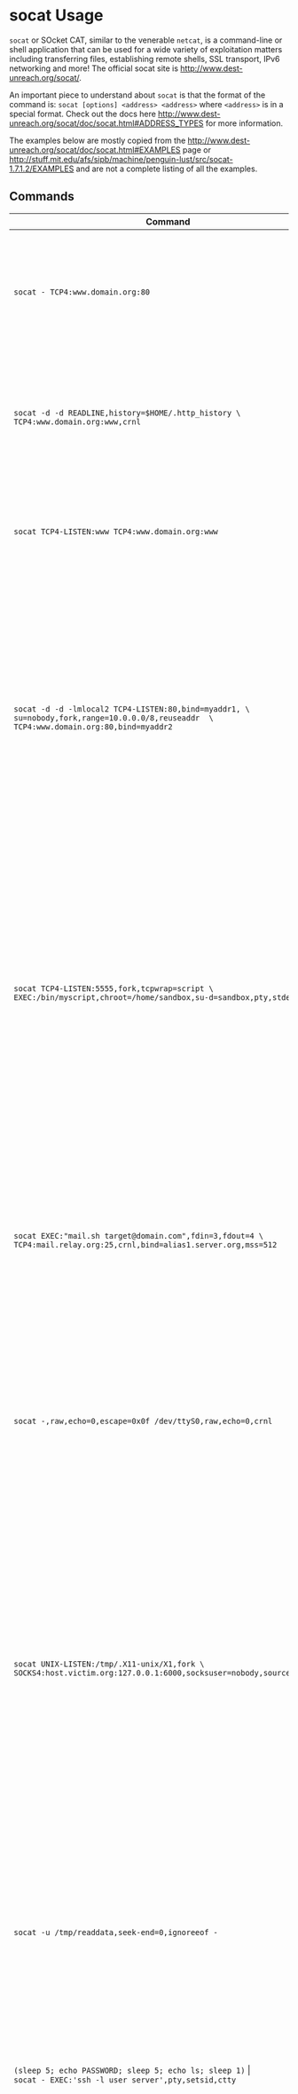 # socat Usage

`socat` or SOcket CAT, similar to the venerable `netcat`, is a command-line or shell application that can be used for a wide variety of exploitation matters including transferring files, establishing remote shells, SSL transport, IPv6 networking and more! The official socat site is http://www.dest-unreach.org/socat/.

An important piece to understand about `socat` is that the format of the command is: `socat [options] <address> <address>` where `<address>` is in a special format. Check out the docs here http://www.dest-unreach.org/socat/doc/socat.html#ADDRESS_TYPES for more information. 

The examples below are mostly copied from the http://www.dest-unreach.org/socat/doc/socat.html#EXAMPLES page or http://stuff.mit.edu/afs/sipb/machine/penguin-lust/src/socat-1.7.1.2/EXAMPLES and are not a complete listing of all the examples.

## Commands
| Command  | Description / Importance |
| -------- | ------------------------ |
| `socat - TCP4:www.domain.org:80` | Transfers data between STDIO (-) and a TCP4 connection to port 80 of host www.domain.org. This example results in an interactive connection similar to telnet or netcat. The stdin terminal parameters are not changed, so you may close the relay with ^D or abort it with ^C. |
| `socat -d -d READLINE,history=$HOME/.http_history \`<br>`TCP4:www.domain.org:www,crnl` | This is similar to the previous example, but you can edit the current line in a bash like manner (READLINE) and use the history file .http_history; socat prints messages about progress (-d -d). The port is specified by service name (www), and correct network line termination characters (crnl) instead of NL are used. |
| `socat TCP4-LISTEN:www TCP4:www.domain.org:www` | Installs a simple TCP port forwarder. With TCP4-LISTEN it listens on local port "www" until a connection comes in, accepts it, then connects to the remote host (TCP4) and starts data transfer. It will not accept a second connection. |
| `socat -d -d -lmlocal2 TCP4-LISTEN:80,bind=myaddr1, \`<br>`su=nobody,fork,range=10.0.0.0/8,reuseaddr  \`<br>`TCP4:www.domain.org:80,bind=myaddr2` | TCP port forwarder, each side bound to another local IP address (bind). This example handles an almost arbitrary number of parallel or consecutive connections by fork'ing a new process after each accept() . It provides a little security by su'ing to user nobody after forking; it only permits connections from the private 10 network (range); due to reuseaddr, it allows immediate restart after master process's termination, even if some child sockets are not completely shut down. With -lmlocal2, socat logs to stderr until successfully reaching the accept loop. Further logging is directed to syslog with facility local2. |
| `socat TCP4-LISTEN:5555,fork,tcpwrap=script \`<br>`EXEC:/bin/myscript,chroot=/home/sandbox,su-d=sandbox,pty,stderr` | A simple server that accepts connections (TCP4-LISTEN) and fork's a new child process for each connection; every child acts as single relay. The client must match the rules for daemon process name "script" in /etc/hosts.allow and /etc/hosts.deny, otherwise it is refused access (see "man 5 hosts_access"). For EXEC'uting the program, the child process chroot's to /home/sandbox, su's to user sandbox, and then starts the program /home/sandbox/bin/myscript. Socat and myscript communicate via a pseudo tty (pty); myscript's stderr is redirected to stdout, so its error messages are transferred via socat to the connected client. |
| `socat EXEC:"mail.sh target@domain.com",fdin=3,fdout=4 \`<br>`TCP4:mail.relay.org:25,crnl,bind=alias1.server.org,mss=512` | mail.sh is a shell script, distributed with socat, that implements a simple SMTP client. It is programmed to "speak" SMTP on its FDs 3 (in) and 4 (out). The fdin and fdout options tell socat to use these FDs for communication with the program. Because mail.sh inherits stdin and stdout while socat does not use them, the script can read a mail body from stdin. Socat makes alias1 your local source address (bind), cares for correct network line termination (crnl) and sends at most 512 data bytes per packet (mss). |
| `socat -,raw,echo=0,escape=0x0f /dev/ttyS0,raw,echo=0,crnl` | Opens an interactive connection via the serial line, e.g. for talking with a modem. Raw and echo set the console's and ttyS0's terminal parameters to practicable values, crnl converts to correct newline characters. Escape allows to terminate the socat process with character control-O. Consider using READLINE instead of the first address. |
| `socat UNIX-LISTEN:/tmp/.X11-unix/X1,fork \`<br>`SOCKS4:host.victim.org:127.0.0.1:6000,socksuser=nobody,sourceport=20` | With UNIX-LISTEN, socat opens a listening UNIX domain socket /tmp/.X11-unix/X1. This path corresponds to local XWindow display :1 on your machine, so XWindow client connections to DISPLAY=:1 are accepted. Socat then speaks with the SOCKS4 server host.victim.org that might permit sourceport 20 based connections due to an FTP related weakness in its static IP filters. Socat pretends to be invoked by socksuser nobody, and requests to be connected to loopback port 6000 (only weak sockd configurations will allow this). So we get a connection to the victims XWindow server and, if it does not require MIT cookies or Kerberos authentication, we can start work. Please note that there can only be one connection at a time, because TCP can establish only one session with a given set of addresses and ports. |
| `socat -u /tmp/readdata,seek-end=0,ignoreeof -` | This is an example for unidirectional data transfer (-u). Socat transfers data from file /tmp/readdata (implicit address GOPEN), starting at its current end (seek-end=0 lets socat start reading at current end of file; use seek=0 or no seek option to first read the existing data) in a "tail -f" like mode (ignoreeof). The "file" might also be a listening UNIX domain socket (do not use a seek option then). | 
| `(sleep 5; echo PASSWORD; sleep 5; echo ls; sleep 1)` &#124; <br>`socat - EXEC:'ssh -l user server',pty,setsid,ctty` | EXEC'utes an ssh session to server. Uses a pty for communication between socat and ssh, makes it ssh's controlling tty (ctty), and makes this pty the owner of a new process group (setsid), so ssh accepts the password from socat. |
| `socat -u TCP4-LISTEN:3334,reuseaddr,fork \`<br>`OPEN:/tmp/in.log,creat,append` | Implements a simple network based message collector. For each client connecting to port 3334, a new child process is generated (option fork). All data sent by the clients are appended to the file /tmp/in.log. If the file does not exist, socat creates it. Option reuseaddr allows immediate restart of the server process. |
| `socat READLINE,noecho='[Pp]assword:' \`<br>`EXEC:'ftp ftp.server.com',pty,setsid,ctty` | Wraps a command line history (READLINE) around the EXEC'uted ftp client utility. This allows editing and reuse of FTP commands for relatively comfortable browsing through the ftp directory hierarchy. The password is echoed! pty is required to have ftp issue a prompt. Nevertheless, there may occur some confusion with the password and FTP prompts. |
| `socat TCP4-LISTEN:2022,reuseaddr,fork \`<br>`PROXY:proxy:www.domain.org:22,proxyport=3128,proxyauth=user:pass` | Starts a forwarder that accepts connections on port 2022, and directs them through the proxy daemon listening on port 3128 (proxyport) on host proxy, using the CONNECT method, where they are authenticated as "user" with "pass" (proxyauth). The proxy should establish connections to host www.domain.org on port 22 then. |
| `socat - SSL:server:4443,cafile=server.crt,cert=client.pem` | An OpenSSL client that tries to establish a secure connection to an SSL server. Option cafile specifies a file that contains trust certificates: we trust the server only when it presents one of these certificates and proofs that it owns the related private key. Otherwise the connection is terminated. With cert a file containing the client certificate and the associated private key is specified. This is required in case the server wishes a client authentication; many Internet servers do not. The first address ('-') can be replaced by almost any other socat address. | 
| `socat SSL-LISTEN:4443,reuseaddr,pf=ip4,fork,\`<br>`cert=server.pem,cafile=client.crt PIPE` | An OpenSSL server that accepts TCP connections, presents the certificate from the file server.pem and forces the client to present a certificate that is verified against cafile.crt. The second address ('PIPE') can be replaced by almost any other socat address. For instructions on generating and distributing OpenSSL keys and certificates see the additional socat document socat-openssl.txt. |
| `socat tcp-l:7777,reuseaddr,fork system:'filan -i 0 -s >&2',nofork` | Listens for incoming TCP connections on port 7777. For each accepted connection, invokes a shell. This shell has its stdin and stdout directly connected to the TCP socket (nofork). The shell starts filan and lets it print the socket addresses to stderr (your terminal window). |
| `socat - tcp:www.blackhat.org:31337,readbytes=1000` | Connects to an unknown service and prevents being flooded. |
| `socat TCP:host2:4443 TUN:192.168.255.1/24,up` | Establishes one side of a virtual (but not private!) network with host2 where a similar process might run, with UDP-L and tun address 192.168.255.2. They can reach each other using the addresses 192.168.255.1 and 192.168.255.2. Note that streaming eg. via TCP or SSL does not guarantee to retain packet boundaries and may thus cause packet loss. |
| `socat TCP-LISTEN:80,reuseaddr,fork,su=nobody \`<br>`TCP:www.dmz.mydomain.org:80` | Relay TCP port 80 from everywhere (internet, intranet, dmz) through your firewall to your DMZ webserver (like plug-gw) listen on port 80; whenever a connection is made, fork a new process (parent process keeps accepting connections), su to nobody, and connect to  www.dmz.mydomain.org on port 80. Attention: this is a substitute for a reverse proxy without providing application level security. |
| `socat -lm -d -d TCP-LISTEN:25,bind=fw.dmz.mydomain.org, \`<br>`fork,su=nobody,range=smtp.dmz.mydomain.org/32 \`<br>`TCP:smtp.intra.mydomain.org:25` | Relay mail from your DMZ server through your firewall. Accept connections only on dmz interface and allow connections only from smtp.dmz.mydomain.org. The advantages over plug-gw and other relays are: * you can bind to an IP address (even an alias), therefore enhance security * in your OS you can create several IP aliases and bind another socat daemon to each, making several application servers addressable * lots of options, like switching user, chroot, IP performance tuning * no need for inetd. |
